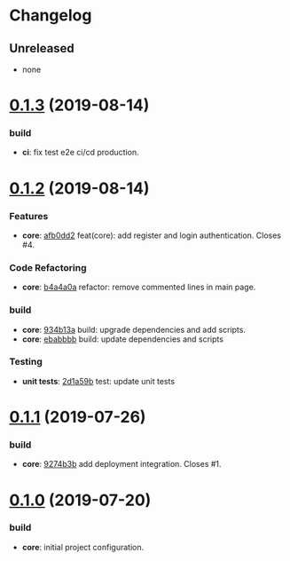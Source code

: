 # Changelog

## Unreleased

- none

<a name="0.1.3"></a>
# [0.1.3](#) (2019-08-14)

### build
- **ci**: fix test e2e ci/cd production.

<a name="0.1.2"></a>
# [0.1.2](#) (2019-08-14)

### Features
- **core**: [afb0dd2](afb0dd2) feat(core): add register and login authentication. Closes #4.

### Code Refactoring
- **core**: [b4a4a0a](b4a4a0a) refactor: remove commented lines in main page.

### build
- **core**: [934b13a](934b13a) build: upgrade dependencies and add scripts.
- **core**: [ebabbbb](ebabbbb) build: update dependencies and scripts

### Testing
- **unit tests**: [2d1a59b](2d1a59b) test: update unit tests

<a name="0.1.1"></a>
# [0.1.1](#) (2019-07-26)

<!-- ### Bug Fixes -->

### build
- **core**: [9274b3b](9274b3b) add deployment integration. Closes #1.

<a name="0.1.0"></a>
# [0.1.0](#) (2019-07-20)

<!-- ### Bug Fixes -->

### build
- **core**: initial project configuration.

<!-- ### Dependency updates

### Features

### Code Refactoring

### Performance Improvements

### Testing

### Documentation

### DEPRECATIONS

### BREAKING CHANGES -->
